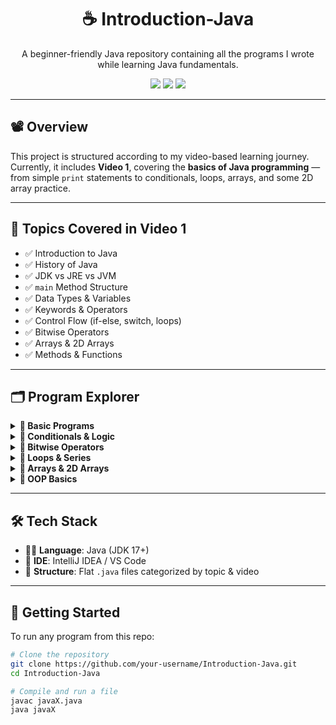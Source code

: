 <h1 align="center">☕ Introduction-Java</h1>

<p align="center">
  A beginner-friendly Java repository containing all the programs I wrote while learning Java fundamentals.
</p>

<p align="center">
  <img src="https://img.shields.io/badge/Language-Java-red?style=flat-square&logo=java&logoColor=white" />
  <img src="https://img.shields.io/badge/Beginner--Friendly-Yes-green?style=flat-square" />
  <img src="https://img.shields.io/badge/IDE-IntelliJ%20IDEA-blue?style=flat-square&logo=intellijidea&logoColor=white" />
</p>

---

## 📽️ Overview

This project is structured according to my video-based learning journey.  
Currently, it includes **Video 1**, covering the **basics of Java programming** — from simple `print` statements to conditionals, loops, arrays, and some 2D array practice.

---

## 🎯 Topics Covered in Video 1

- ✅ Introduction to Java
- ✅ History of Java
- ✅ JDK vs JRE vs JVM
- ✅ `main` Method Structure
- ✅ Data Types & Variables
- ✅ Keywords & Operators
- ✅ Control Flow (if-else, switch, loops)
- ✅ Bitwise Operators
- ✅ Arrays & 2D Arrays
- ✅ Methods & Functions

---

## 🗂️ Program Explorer

<details>
<summary><b>🔹 Basic Programs</b></summary>

| File | Description |
|------|-------------|
| `java2.java` | Print "Hello" |
| `java3.java` | Star pattern with print statements |
| `java5.java` | Input name & greet |
| `java6.java` | Add two numbers |
| `java7.java` | Swap two numbers |
| `java8.java` | Arithmetic operations |
| `java9.java` | Multiply two float values |
| `java10.java` | Perimeter of rectangle |
| `java11.java` | Area of triangle |
| `java12.java` | Simple interest |
| `java13.java` | Compound interest |
| `java14.java` | Fahrenheit to Celsius |
</details>

<details>
<summary><b>🔹 Conditionals & Logic</b></summary>

| File | Description |
|------|-------------|
| `java15.java` | Check positive, negative, zero |
| `java16.java` | Check odd or even |
| `java17.java` | Find max of 3 numbers |
| `java18.java` | Leap year checker |
| `java19.java` | Grade classifier |
| `java20.java` | Age classification |
</details>

<details>
<summary><b>🔹 Bitwise Operators</b></summary>

| File | Description |
|------|-------------|
| `java21.java` | AND |
| `java22.java` | OR |
| `java23.java` | XOR |
| `java24.java` | Complement |
| `java25.java` | Left shift |
| `java26.java` | Right shift |
| `java27.java` | Odd/even using bitwise |
</details>

<details>
<summary><b>🔹 Loops & Series</b></summary>

| File | Description |
|------|-------------|
| `java28.java` | Multiplication table |
| `java29.java` | Sum of odd numbers |
| `java30.java` | Factorial |
| `java31.java` | Sum of digits |
| `java32.java` | LCM |
| `java33.java` | GCD |
| `java34.java` | Prime check |
| `java35.java` | Reverse digits |
| `java36.java` | Fibonacci series |
| `java37.java` | Armstrong number |
| `java38.java` | Palindrome check |
</details>

<details>
<summary><b>🔹 Arrays & 2D Arrays</b></summary>

| File | Description |
|------|-------------|
| `java39.java` | Patterns |
| `java40.java` | Sum and average of array |
| `java41.java` | Count element occurrences |
| `java42.java` | Max and Min in array |
| `java43.java` | Check if array is sorted |
| `java44.java` | Delete specific element |
| `java45.java` | Reverse array |
| `java46.java` | Palindrome array |
| `java47.java` | Merge sorted arrays |
| `java48.java` | Search in 2D array |
| `java49.java` | Sum & average in 2D array |
| `java50.java` | Sum of diagonals |
</details>

<details>
<summary><b>🔹 OOP Basics</b></summary>

| File | Description |
|------|-------------|
| `java51.java` | Class `Book` with static methods & variables |
</details>

---

## 🛠️ Tech Stack

- 🧑‍💻 **Language**: Java (JDK 17+)
- 🧰 **IDE**: IntelliJ IDEA / VS Code
- 📂 **Structure**: Flat `.java` files categorized by topic & video

---

## 🚀 Getting Started

To run any program from this repo:

```bash
# Clone the repository
git clone https://github.com/your-username/Introduction-Java.git
cd Introduction-Java

# Compile and run a file
javac javaX.java
java javaX
